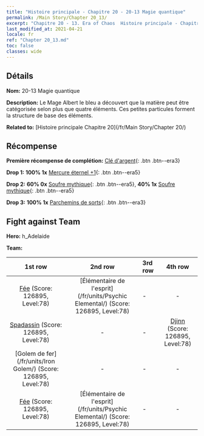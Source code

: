 ```yaml
---
title: "Histoire principale - Chapitre 20 - 20-13 Magie quantique"
permalink: /Main Story/Chapter 20_13/
excerpt: "Chapitre 20 - 13. Era of Chaos  Histoire principale - Chapitre 20_13. 20-13 Magie quantique"
last_modified_at: 2021-04-21
locale: fr
ref: "Chapter 20_13.md"
toc: false
classes: wide
---
```


## Détails

 **Nom:** 20-13 Magie quantique

 **Description:** Le Mage Albert le bleu a découvert que la matière peut être catégorisée selon plus que quatre éléments. Ces petites particules forment la structure de base des éléments.

 **Related to:** [Histoire principale Chapitre 20](/fr/Main Story/Chapter 20/)

## Récompense

 **Première récompense de complétion:** [Clé d'argent](/fr/Items/con_693/){: .btn .btn--era3}

 **Drop 1:** **100% 1x** [Mercure éternel +1](/fr/Items/mat_70/){: .btn .btn--era5}

 **Drop 2:** **60% 0x** [Soufre mythique](/fr/Items/mat_64/){: .btn .btn--era5}, **40% 1x** [Soufre mythique](/fr/Items/mat_64/){: .btn .btn--era5}

 **Drop 3:** **100% 1x** [Parchemins de sorts](/fr/Items/con_694/){: .btn .btn--era3}


## Fight against Team
 **Hero:** h_Adelaide

 **Team:**


  | 1st row | 2nd row | 3rd row | 4th row |
  |:----:|:----:|:----|:----:|
  | [Fée](/fr/units/Sprite/) (Score: 126895, Level:78)  | [Élémentaire de l'esprit](/fr/units/Psychic Elemental/) (Score: 126895, Level:78)  | - | - |
  | [Spadassin](/fr/units/Swordsman/) (Score: 126895, Level:78)  | - | - | [Djinn](/fr/units/Genie/) (Score: 126895, Level:78)  |
  | [Golem de fer](/fr/units/Iron Golem/) (Score: 126895, Level:78)  | - | - | - |
  | [Fée](/fr/units/Sprite/) (Score: 126895, Level:78)  | [Élémentaire de l'esprit](/fr/units/Psychic Elemental/) (Score: 126895, Level:78)  | - | - |


